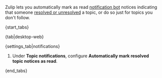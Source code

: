 Zulip lets you automatically mark as read [notification
bot](/help/configure-automated-notices) notices indicating that someone
[resolved or unresolved](/help/resolve-a-topic) a topic, or do so just for
topics you don't follow.

{start_tabs}

{tab|desktop-web}

{settings_tab|notifications}

1. Under **Topic notifications**, configure **Automatically mark resolved topic
   notices as read**.

{end_tabs}
